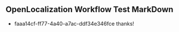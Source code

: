 ## OpenLocalization Workflow Test MarkDown
* faaa14cf-ff77-4a40-a7ac-ddf34e346fce thanks!

<!--HONumber=Aug16_HO2-->


